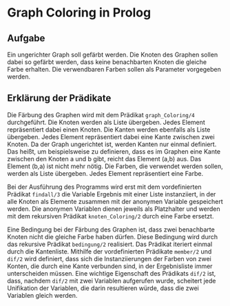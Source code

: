 # Graph Coloring in Prolog

## Aufgabe
Ein ungerichter Graph soll gefärbt werden. Die Knoten des Graphen sollen dabei so gefärbt werden, dass keine benachbarten Knoten die gleiche Farbe erhalten. Die verwendbaren Farben sollen als Parameter vorgegeben werden.

## Erklärung der Prädikate
Die Färbung des Graphen wird mit dem Prädikat `graph_Coloring/4` durchgeführt. Die Knoten werden als Liste übergeben. Jedes Element repräsentiert dabei einen Knoten. Die Kanten werden ebenfalls als Liste übergeben. Jedes Element repräsentiert dabei eine Kante zwischen zwei Knoten. Da der Graph ungerichtet ist, werden Kanten nur einmal definiert. Das heißt, um beispielsweise zu definieren, dass es im Graphen eine Kante zwischen den Knoten a und b gibt, reicht das Element (a,b) aus. Das Element (b,a) ist nicht mehr nötig. Die Farben, die verwendet werden sollen, werden als Liste übergeben. Jedes Element repräsentiert eine Farbe.

Bei der Ausführung des Programms wird erst mit dem vordefinierten Prädikat `findall/3` die Variable Ergebnis mit einer Liste instanziiert, in der alle Knoten als Elemente zusammen mit der anonymen Variable gespeichert werden. Die anonymen Variablen dienen jeweils als Platzhalter und werden mit dem rekursiven Prädikat `knoten_Coloring/2` durch eine Farbe ersetzt.

Eine Bedingung bei der Färbung des Graphen ist, dass zwei benachbarte Knoten nicht die gleiche Farbe haben dürfen. Diese Bedingung wird durch das rekursive Prädikat `bedingung/2` realisiert. Das Prädikat iteriert einmal durch die Kantenliste. Mithilfe der vordefinierten Prädikate `member/2` und `dif/2` wird definiert, dass sich die Instanziierungen der Farben von zwei Konten, die durch eine Kante verbunden sind, in der Ergebnisliste immer unterscheiden müssen. Eine wichtige Eigenschaft des Prädikats `dif/2` ist, dass, nachdem `dif/2` mit zwei Variablen aufgerufen wurde, scheitert jede Unifikation der Variablen, die darin resultieren würde, dass die zwei Variablen gleich werden.
